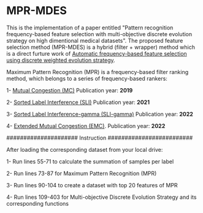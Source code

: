 # MPR-MDES

This is the implementation of a paper entitled "Pattern recognition frequency-based feature selection with multi-objective discrete
evolution strategy on high dimentional medical datasets". The proposed feature selection method (MPR-MDES) is a hybrid (filter + wrapper) method which is a direct furture work of [Automatic frequency-based feature selection using discrete weighted evolution strategy](https://https://www.sciencedirect.com/science/article/pii/S1568494622007487#!).

Maximum Pattern Recognition (MPR) is a frequency-based filter ranking method, which belongs to a series of frequency-based rankers:

1- [Mutual Congestion (MC)](https://www.sciencedirect.com/science/article/pii/S0888754318304245)   Publication year: **2019**

2- [Sorted Label Interference (SLI)](https://www.sciencedirect.com/science/article/pii/S0306437921000259#!)   Publication year: **2021**

3- [Sorted Label Interference-gamma (SLI-gamma)](https://link.springer.com/article/10.1007/s11227-022-04650-w)   Publication year: **2022**

4- [Extended Mutual Congestion (EMC)](https://https://www.sciencedirect.com/science/article/pii/S1568494622007487#!).  Publication year: **2022**

##################### Instruction #########################

After loading the corresponding dataset from your local drive:


1- Run lines 55-71 to calculate the summation of samples per label

2- Run lines 73-87 for Maximum Pattern Recognition (MPR)

3- Run lines 90-104 to create a dataset with top 20 features of MPR

4- Run lines 109-403 for Multi-objective Discrete Evolution Strategy and its corresponding functions
 
